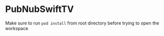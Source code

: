# PubNubSwiftTV

Make sure to run `pod install` from root directory before trying to open the workspace
